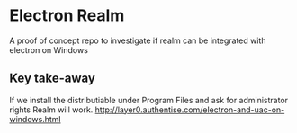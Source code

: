 # Electron Realm 
A proof of concept repo to investigate if realm can be integrated with electron on Windows

## Key take-away
If we install the distributiable under Program Files and ask for administrator rights Realm will work.
http://layer0.authentise.com/electron-and-uac-on-windows.html
